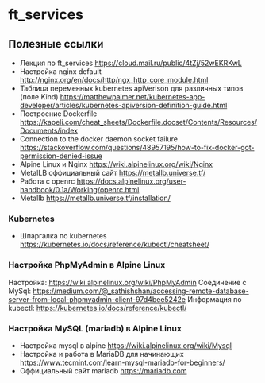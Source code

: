 # ft_services
## Полезные ссылки

+ Лекция по ft_services
<https://cloud.mail.ru/public/4tZj/52wEKRKwL>
+ Настройка nginx default
<http://nginx.org/en/docs/http/ngx_http_core_module.html>
+ Таблица переменных kubernetes apiVerison для различных типов (поле Kind)
<https://matthewpalmer.net/kubernetes-app-developer/articles/kubernetes-apiversion-definition-guide.html>
+ Построение Dockerfile
<https://kapeli.com/cheat_sheets/Dockerfile.docset/Contents/Resources/Documents/index>
+ Connection to the docker daemon socket failure
<https://stackoverflow.com/questions/48957195/how-to-fix-docker-got-permission-denied-issue>
+ Alpine Linux и Nginx
<https://wiki.alpinelinux.org/wiki/Nginx>
+ MetalLB оффициальный сайт
<https://metallb.universe.tf/>
+ Работа с openrc
<https://docs.alpinelinux.org/user-handbook/0.1a/Working/openrc.html>
+ Metallb
<https://metallb.universe.tf/installation/>

### Kubernetes
+ Шпаргалка по kubernetes
<https://kubernetes.io/docs/reference/kubectl/cheatsheet/>

### Настройка PhpMyAdmin в Alpine Linux
Настройка:
<https://wiki.alpinelinux.org/wiki/PhpMyAdmin>
Соединение с MySql: 
<https://medium.com/@_sathishshan/accessing-remote-database-server-from-local-phpmyadmin-client-97d4bee5242e>
Информация по kubectl:
<https://kubernetes.io/docs/reference/kubectl/>
### Настройка MySQL (mariadb) в Alpine Linux

+ Настройка mysql в alpine
<https://wiki.alpinelinux.org/wiki/Mysql>
+ Настройка и работа в MariaDB для начинающих
<https://www.tecmint.com/learn-mysql-mariadb-for-beginners/>
+ Оффициальный сайт mariadb
<https://mariadb.com>
